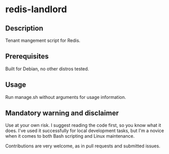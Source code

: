 redis-landlord
==============

Description
-----------
Tenant mangement script for Redis.

Prerequisites
-------------
Built for Debian, no other distros tested.

Usage
-----
Run manage.sh without arguments for usage information.

Mandatory warning and disclaimer
--------------------------------
Use at your own risk. I suggest reading the code first, so you know what it does. I've used it successfully for local development tasks, but I'm a novice when it comes to both Bash scripting and Linux maintenance.

Contributions are very welcome, as in pull requests and submitted issues.
